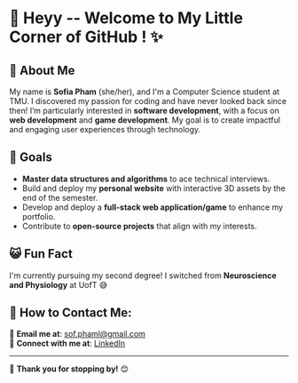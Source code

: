 # 👋 Heyy -- Welcome to My Little Corner of GitHub ! ✨

## 🐾 About Me
My name is **Sofia Pham** (she/her), and I'm a Computer Science student at TMU. I discovered my passion for coding and have never looked back since then! I’m particularly interested in **software development**, with a focus on **web development** and **game development**. My goal is to create impactful and engaging user experiences through technology.

## 🌈 Goals 
- **Master data structures and algorithms** to ace technical interviews.
- Build and deploy my **personal website** with interactive 3D assets by the end of the semester.
- Develop and deploy a **full-stack web application/game** to enhance my portfolio.
- Contribute to **open-source projects** that align with my interests.

## 😺 Fun Fact
I'm currently pursuing my second degree! I switched from **Neuroscience and Physiology** at UofT 😅


## 🐥 How to Contact Me: 
📧 **Email me at**: [sof.phaml@gmail.com](mailto:sof.phaml@gmail.com)  
💼 **Connect with me at**: [LinkedIn](https://linkedin.com/in/sofia-pham)

---

💖 **Thank you for stopping by!** 😊
